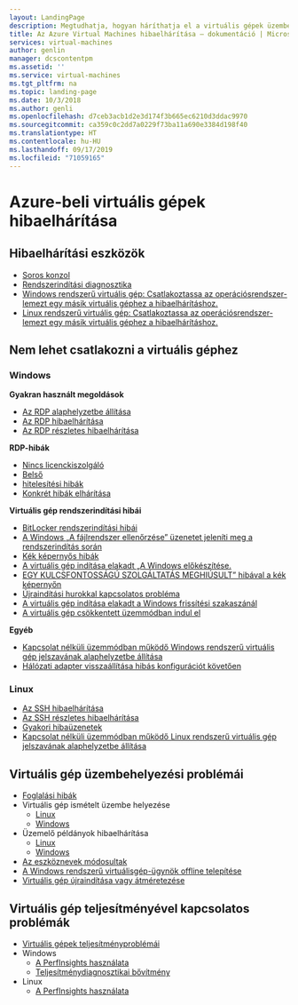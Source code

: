 ```yaml
---
layout: LandingPage
description: Megtudhatja, hogyan háríthatja el a virtuális gépek üzembe helyezésével kapcsolatos hibákat.
title: Az Azure Virtual Machines hibaelhárítása – dokumentáció | Microsoft Docs
services: virtual-machines
author: genlin
manager: dcscontentpm
ms.assetid: ''
ms.service: virtual-machines
ms.tgt_pltfrm: na
ms.topic: landing-page
ms.date: 10/3/2018
ms.author: genli
ms.openlocfilehash: d7ceb3acb1d2e3d174f3b665ec6210d3ddac9970
ms.sourcegitcommit: ca359c0c2dd7a0229f73ba11a690e3384d198f40
ms.translationtype: HT
ms.contentlocale: hu-HU
ms.lasthandoff: 09/17/2019
ms.locfileid: "71059165"
---
```

# <a name="troubleshooting-azure-virtual-machines"></a>Azure-beli virtuális gépek hibaelhárítása

## <a name="tools-for-troubleshooting"></a>Hibaelhárítási eszközök

- [Soros konzol](serial-console-windows.md)
- [Rendszerindítási diagnosztika](boot-diagnostics.md)
- [Windows rendszerű virtuális gép: Csatlakoztassa az operációsrendszer-lemezt egy másik virtuális géphez a hibaelhárításhoz.](troubleshoot-recovery-disks-portal-windows.md)
- [Linux rendszerű virtuális gép: Csatlakoztassa az operációsrendszer-lemezt egy másik virtuális géphez a hibaelhárításhoz.](troubleshoot-recovery-disks-portal-linux.md)

## <a name="cant-connect-to-the-vm"></a>Nem lehet csatlakozni a virtuális géphez

### <a name="windows"></a>Windows

**Gyakran használt megoldások**

- [Az RDP alaphelyzetbe állítása](reset-rdp.md)
- [Az RDP hibaelhárítása](troubleshoot-rdp-connection.md)
- [Az RDP részletes hibaelhárítása](detailed-troubleshoot-rdp.md)

**RDP-hibák**

- [Nincs licenckiszolgáló](troubleshoot-rdp-no-license-server.md)
- [Belső ](Troubleshoot-rdp-internal-error.md)
- [hitelesítési hibák](troubleshoot-authentication-error-rdp-vm.md)
- [Konkrét hibák elhárítása](troubleshoot-specific-rdp-errors.md)

**Virtuális gép rendszerindítási hibái**

* [BitLocker rendszerindítási hibái](troubleshoot-bitlocker-boot-error.md) 
* [A Windows „A fájlrendszer ellenőrzése” üzenetet jeleníti meg a rendszerindítás során](troubleshoot-check-disk-boot-error.md)
* [Kék képernyős hibák](troubleshoot-common-blue-screen-error.md)
* [A virtuális gép indítása elakadt „A Windows előkészítése.](troubleshoot-vm-boot-configure-update.md)
* [EGY KULCSFONTOSSÁGÚ SZOLGÁLTATÁS MEGHIÚSULT” hibával a kék képernyőn](troubleshoot-critical-service-failed-boot-error.md)
* [Újraindítási hurokkal kapcsolatos probléma](troubleshoot-reboot-loop.md)
* [A virtuális gép indítása elakadt a Windows frissítési szakaszánál](troubleshoot-stuck-updating-boot-error.md)
* [A virtuális gép csökkentett üzemmódban indul el](troubleshoot-rdp-safe-mode.md)

**Egyéb**
- [Kapcsolat nélküli üzemmódban működő Windows rendszerű virtuális gép jelszavának alaphelyzetbe állítása](reset-local-password-without-agent.md)
- [Hálózati adapter visszaállítása hibás konfigurációt követően](reset-network-interface.md)

### <a name="linux"></a>Linux

- [Az SSH hibaelhárítása](troubleshoot-ssh-connection.md)
- [Az SSH részletes hibaelhárítása](detailed-troubleshoot-ssh-connection.md)
- [Gyakori hibaüzenetek](error-messages.md)
- [Kapcsolat nélküli üzemmódban működő Linux rendszerű virtuális gép jelszavának alaphelyzetbe állítása](reset-password.md)

## <a name="vm-deployment-issues"></a>Virtuális gép üzembehelyezési problémái

- [Foglalási hibák](allocation-failure.md)
- Virtuális gép ismételt üzembe helyezése
    - [Linux](redeploy-to-new-node-linux.md)
    - [Windows](redeploy-to-new-node-windows.md)
- Üzemelő példányok hibaelhárítása
    - [Linux](troubleshoot-deploy-vm-linux.md)
    - [Windows](troubleshoot-deploy-vm-windows.md)
- [Az eszköznevek módosultak](troubleshoot-device-names-problems.md)
- [A Windows rendszerű virtuálisgép-ügynök offline telepítése](install-vm-agent-offline.md)
- [Virtuális gép újraindítása vagy átméretezése](restart-resize-error-troubleshooting.md)

## <a name="vm-performance-issue"></a>Virtuális gép teljesítményével kapcsolatos problémák
- [Virtuális gépek teljesítményproblémái](performance-diagnostics.md)
- Windows
    - [A PerfInsights használata](how-to-use-perfinsights.md)
    - [Teljesítménydiagnosztikai bővítmény](performance-diagnostics-vm-extension.md)
- Linux
    - [A PerfInsights használata](how-to-use-perfinsights-linux.md)
